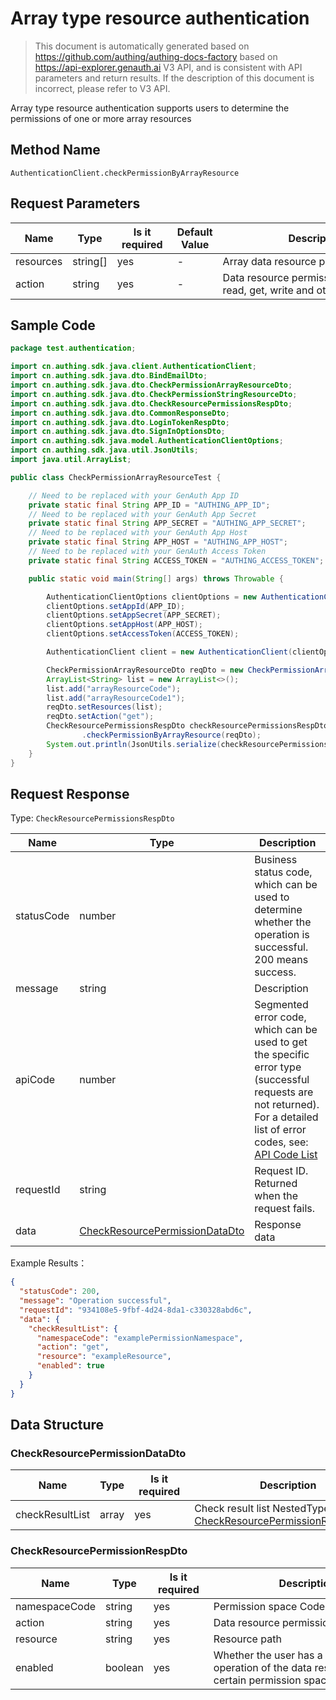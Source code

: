# Array type resource authentication

<!--
Warning ⚠️:
Do not modify this document directly,
https://github.com/Authing/authing-docs-factory
Use this project to generate
-->

<LastUpdated />

> This document is automatically generated based on https://github.com/authing/authing-docs-factory based on https://api-explorer.genauth.ai V3 API, and is consistent with API parameters and return results. If the description of this document is incorrect, please refer to V3 API.

Array type resource authentication supports users to determine the permissions of one or more array resources

## Method Name

`AuthenticationClient.checkPermissionByArrayResource`

## Request Parameters

| Name      | Type     | <div style="width:80px">Is it required</div> | Default Value | <div style="width:300px">Description</div>                             | <div style="width:200px"></div>Example Value</div>  |
| --------- | -------- | -------------------------------------------- | ------------- | ---------------------------------------------------------------------- | --------------------------------------------------- |
| resources | string[] | yes                                          | -             | Array data resource path list,                                         | `["exampleArrayResource1","exampleArrayResource2"]` |
| action    | string   | yes                                          | -             | Data resource permission operation, read, get, write and other actions | `get`                                               |

## Sample Code

```java
package test.authentication;

import cn.authing.sdk.java.client.AuthenticationClient;
import cn.authing.sdk.java.dto.BindEmailDto;
import cn.authing.sdk.java.dto.CheckPermissionArrayResourceDto;
import cn.authing.sdk.java.dto.CheckPermissionStringResourceDto;
import cn.authing.sdk.java.dto.CheckResourcePermissionsRespDto;
import cn.authing.sdk.java.dto.CommonResponseDto;
import cn.authing.sdk.java.dto.LoginTokenRespDto;
import cn.authing.sdk.java.dto.SignInOptionsDto;
import cn.authing.sdk.java.model.AuthenticationClientOptions;
import cn.authing.sdk.java.util.JsonUtils;
import java.util.ArrayList;

public class CheckPermissionArrayResourceTest {

    // Need to be replaced with your GenAuth App ID
    private static final String APP_ID = "AUTHING_APP_ID";
    // Need to be replaced with your GenAuth App Secret
    private static final String APP_SECRET = "AUTHING_APP_SECRET";
    // Need to be replaced with your GenAuth App Host
    private static final String APP_HOST = "AUTHING_APP_HOST";
    // Need to be replaced with your GenAuth Access Token
    private static final String ACCESS_TOKEN = "AUTHING_ACCESS_TOKEN";

    public static void main(String[] args) throws Throwable {

        AuthenticationClientOptions clientOptions = new AuthenticationClientOptions();
        clientOptions.setAppId(APP_ID);
        clientOptions.setAppSecret(APP_SECRET);
        clientOptions.setAppHost(APP_HOST);
        clientOptions.setAccessToken(ACCESS_TOKEN);

        AuthenticationClient client = new AuthenticationClient(clientOptions);

        CheckPermissionArrayResourceDto reqDto = new CheckPermissionArrayResourceDto();
        ArrayList<String> list = new ArrayList<>();
        list.add("arrayResourceCode");
        list.add("arrayResourceCode1");
        reqDto.setResources(list);
        reqDto.setAction("get");
        CheckResourcePermissionsRespDto checkResourcePermissionsRespDto = client
                .checkPermissionByArrayResource(reqDto);
        System.out.println(JsonUtils.serialize(checkResourcePermissionsRespDto));
    }
}
```

## Request Response

Type: `CheckResourcePermissionsRespDto`

| Name       | Type                                                                         | Description                                                                                                                                                                                                                                                                                                                                    |
| ---------- | ---------------------------------------------------------------------------- | ---------------------------------------------------------------------------------------------------------------------------------------------------------------------------------------------------------------------------------------------------------------------------------------------------------------------------------------------- |
| statusCode | number                                                                       | Business status code, which can be used to determine whether the operation is successful. 200 means success.                                                                                                                                                                                                                                   |
| message    | string                                                                       | Description                                                                                                                                                                                                                                                                                                                                    |
| apiCode    | number                                                                       | Segmented error code, which can be used to get the specific error type (successful requests are not returned). For a detailed list of error codes, see: [API Code List](https://api-explorer.genauth.ai/?tag=group/%E5%BC%80%E5%8F%91%E5%87%86%E5%A4%87#tag/%E5%BC%80%E5%8F%91%E5%87%86%E5%A4%87/%E9%94%99%E8%AF%AF%E5%A4%84%E7%90%86/apiCode) |
| requestId  | string                                                                       | Request ID. Returned when the request fails.                                                                                                                                                                                                                                                                                                   |
| data       | <a href="#CheckResourcePermissionDataDto">CheckResourcePermissionDataDto</a> | Response data                                                                                                                                                                                                                                                                                                                                  |

Example Results：

```json
{
  "statusCode": 200,
  "message": "Operation successful",
  "requestId": "934108e5-9fbf-4d24-8da1-c330328abd6c",
  "data": {
    "checkResultList": {
      "namespaceCode": "examplePermissionNamespace",
      "action": "get",
      "resource": "exampleResource",
      "enabled": true
    }
  }
}
```

## Data Structure

### <a id="CheckResourcePermissionDataDto"></a> CheckResourcePermissionDataDto

| Name            | Type  | <div style="width:80px">Is it required</div> | <div style="width:300px">Description</div>                                                                  | <div style="width:200px">Example Value</div> |
| --------------- | ----- | -------------------------------------------- | ----------------------------------------------------------------------------------------------------------- | -------------------------------------------- |
| checkResultList | array | yes                                          | Check result list NestedType: <a href="#CheckResourcePermissionRespDto">CheckResourcePermissionRespDto</a>. |                                              |

### <a id="CheckResourcePermissionRespDto"></a> CheckResourcePermissionRespDto

| Name          | Type    | <div style="width:80px">Is it required</div> | <div style="width:300px">Description</div>                                                     | <div style="width:200px">Example Value</div> |
| ------------- | ------- | -------------------------------------------- | ---------------------------------------------------------------------------------------------- | -------------------------------------------- |
| namespaceCode | string  | yes                                          | Permission space Code                                                                          | `examplePermissionNamespace`                 |
| action        | string  | yes                                          | Data resource permission operation                                                             | `get`                                        |
| resource      | string  | yes                                          | Resource path                                                                                  | `exampleResource`                            |
| enabled       | boolean | yes                                          | Whether the user has a certain operation of the data resource under a certain permission space | `true`                                       |

